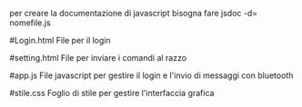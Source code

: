 per creare la documentazione di javascript bisogna fare
jsdoc -d=<Directory> nomefile.js

#Login.html 
File per il login

#setting.html
File per inviare i comandi al razzo

#app.js
File javascript per gestire il login e l'invio di messaggi con bluetooth

#stile.css
Foglio di stile per gestire l'interfaccia grafica

